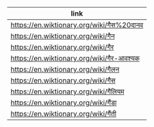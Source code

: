 |link|
|----|
|https://en.wiktionary.org/wiki/गैस%20दानव|
|https://en.wiktionary.org/wiki/गैन|
|https://en.wiktionary.org/wiki/गैर|
|https://en.wiktionary.org/wiki/गैर-आवश्यक|
|https://en.wiktionary.org/wiki/गैलन|
|https://en.wiktionary.org/wiki/गैस|
|https://en.wiktionary.org/wiki/गैलियम|
|https://en.wiktionary.org/wiki/गैंडा|
|https://en.wiktionary.org/wiki/गैंती|
